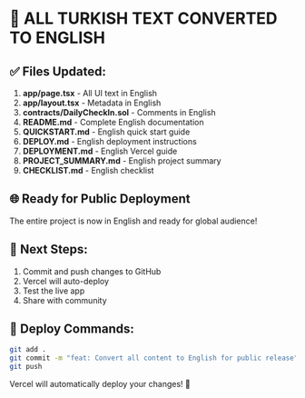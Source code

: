 # 🎯 ALL TURKISH TEXT CONVERTED TO ENGLISH

## ✅ Files Updated:

1. **app/page.tsx** - All UI text in English
2. **app/layout.tsx** - Metadata in English
3. **contracts/DailyCheckIn.sol** - Comments in English
4. **README.md** - Complete English documentation
5. **QUICKSTART.md** - English quick start guide
6. **DEPLOY.md** - English deployment instructions
7. **DEPLOYMENT.md** - English Vercel guide
8. **PROJECT_SUMMARY.md** - English project summary
9. **CHECKLIST.md** - English checklist

## 🌐 Ready for Public Deployment

The entire project is now in English and ready for global audience!

## 📸 Next Steps:

1. Commit and push changes to GitHub
2. Vercel will auto-deploy
3. Test the live app
4. Share with community

## 🚀 Deploy Commands:

```bash
git add .
git commit -m "feat: Convert all content to English for public release"
git push
```

Vercel will automatically deploy your changes! 🎉
